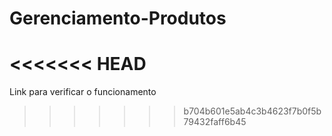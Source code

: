 # Gerenciamento-Produtos
<<<<<<< HEAD
=======
Link para verificar o funcionamento 

>>>>>>> b704b601e5ab4c3b4623f7b0f5b79432faff6b45
